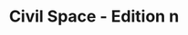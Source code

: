 ---
draft: false
title: "Civil Space - Edition n"
description: Civil Space Edition n
type: civil-space
image: /images/civil-space/8.jpg
---